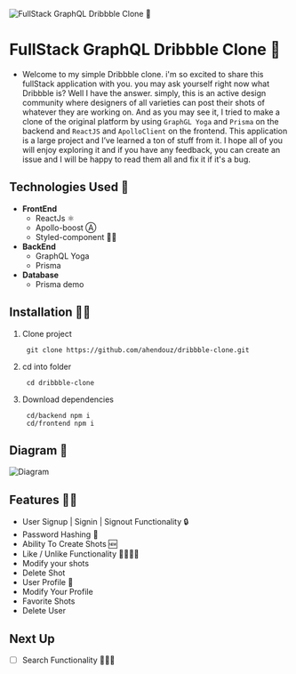 ![FullStack GraphQL Dribbble Clone 🏀](https://res.cloudinary.com/ahendouz/image/upload/v1544689416/Untitled-2.png)

# FullStack GraphQL Dribbble Clone 🏀
- Welcome to my simple Dribbble clone. i'm so excited to share this fullStack application with you. you may ask yourself right now what Dribbble is? Well I have the answer. simply, this is an active design community where designers of all varieties can post their shots of whatever they are working on.
And as you may see it, I tried to make a clone of the original platform by using `GraphGL Yoga` and `Prisma` on the backend and `ReactJS` and `ApolloClient` on the frontend.
This application is a large project and I’ve learned a ton of stuff from it.
I hope all of you will enjoy exploring it and if you have any feedback, you can create an issue and I will be happy to read them all and fix it if it's a bug.

## Technologies Used 🤔



- **FrontEnd**
    - ReactJs ⚛️
    - Apollo-boost Ⓐ
    - Styled-component 💅🏼
- **BackEnd**
    - GraphQL Yoga
    - Prisma
- **Database**
    - Prisma demo

## **Installation 💪🏼**



1. Clone project

        git clone https://github.com/ahendouz/dribbble-clone.git

2. cd into folder

        cd dribbble-clone

3. Download dependencies

        cd/backend npm i
        cd/frontend npm i


## **Diagram 🧐**



![Diagram](https://res.cloudinary.com/ahendouz/image/upload/v1544689364/download.png)

## **Features ✍🏼**



- User Signup | Signin | Signout Functionality 🔒
- Password Hashing 🔁
- Ability To Create Shots 🆕
- Like / Unlike Functionality 👍🏼👎🏼
- Modify your shots
- Delete Shot
- User Profile 👤
- Modify Your Profile
- Favorite Shots
- Delete User

## **Next Up**



- [ ]  Search Functionality 🕵🏽‍♂️